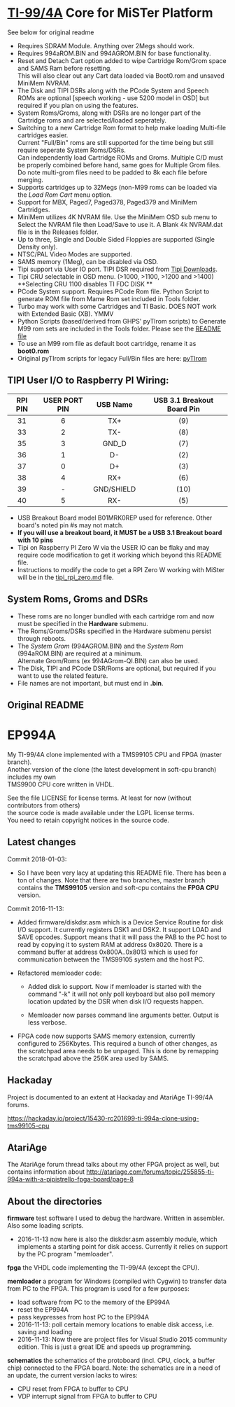 # [TI-99/4A](https://en.wikipedia.org/wiki/Texas_Instruments_TI-99/4A) Core for MiSTer Platform
See below for original readme

- Requires SDRAM Module.  Anything over 2Megs should work.
- Requires 994aROM.BIN and 994AGROM.BIN for base functionality.
- Reset and Detach Cart option added to wipe Cartridge Rom/Grom space and SAMS Ram before resetting.  
  This will also clear out any Cart data loaded via Boot0.rom and unsaved MiniMem NVRAM.
- The Disk and TIPI DSRs along with the PCode System and Speech ROMs are optional [speech working - use 5200 model in OSD] but required if you plan on using the features.
- System Roms/Groms, along with DSRs are no longer part of the Cartridge roms and are selected/loaded seperately.
- Switching to a new Cartridge Rom format to help make loading Multi-file cartridges easier.  
  Current "Full/Bin" roms are still supported for the time being but still require seperate System Roms/DSRs.  
  Can independently load Cartridge ROMs and Groms.  Multiple C/D must be properly combined before hand, same goes for Multiple Grom files.  
  Do note multi-grom files need to be padded to 8k each file before merging.
- Supports cartridges up to 32Megs (non-M99 roms can be loaded via the *Load Rom Cart* menu option.
- Support for MBX, Paged7, Paged378, Paged379 and MiniMem Cartridges.
- MiniMem utilizes 4K NVRAM file.  Use the MiniMem OSD sub menu to Select the NVRAM file then Load/Save to use it. A Blank 4k NVRAM.dat file is in the Releases folder.
- Up to three, Single and Double Sided Floppies are supported (Single Density only).
- NTSC/PAL Video Modes are supported.
- SAMS memory (1Meg), can be disabled via OSD.
- Tipi support via User IO port.  TIPI DSR required from [Tipi Downloads](https://jedimatt42.com/downloads.html).
- Tipi CRU selectable in OSD menu. (>1000, >1100, >1200 and >1400)  **Selecting CRU 1100 disables TI FDC DISK **
- PCode System support.  Requires PCode Rom file.  Python Script to generate ROM file from Mame Rom set included in Tools folder.
- Turbo may work with some Cartridges and TI Basic.  DOES NOT work with Extended Basic (XB).  YMMV
- Python Scripts (based/derived from GHPS' pyTIrom scripts) to Generate M99 rom sets are included in the Tools folder.  Please see the [README file](Tools/README.md)
- To use an M99 rom file as default boot cartridge, rename it as **boot0.rom**
- Original pyTIrom scripts for legacy Full/Bin files are here: [pyTIrom](https://github.com/GHPS/pyTIrom)

## TIPI User I/O to Raspberry PI Wiring:

|RPI PIN|USER PORT PIN|USB Name|USB 3.1 Breakout Board Pin|
|:----:|:------------:|:--------:|:------------------------:|
|  31  |      6       |   TX+    |           (9)            |
|  33  |      2       |   TX-    |           (8)            |
|  35  |      3       |   GND_D  |           (7)            |
|  36  |      1       |    D-    |           (2)            |
|  37  |      0       |    D+    |           (3)            |
|  38  |      4       |   RX+    |           (6)            |
|  39  |      -       |GND/SHIELD|           (10)           |
|  40  |      5       |   RX-    |           (5)            |
    
- USB Breakout Board model B01MRK0REP used for reference.  Other board's noted pin #s may not match.
- **If you will use a breakout board, it MUST be a USB 3.1 Breakout board with 10 pins**
- Tipi on Raspberry PI Zero W via the USER IO can be flaky and may require code modification to get it working which beyond this README file.
- Instructions to modify the code to get a RPI Zero W working with MiSter will be in the [tipi_rpi_zero.md](tipi_rpi_zero.md) file.

## System Roms, Groms and DSRs
- These roms are no longer bundled with each cartridge rom and now must be specified in the **Hardware** submenu.
- The Roms/Groms/DSRs specified in the Hardware submenu persist through reboots.
- The *System Grom* (994AGROM.BIN) and the *System Rom* (994aROM.BIN) are required at a minimum.  
  Alternate Grom/Roms (ex 994AGrom-QI.BIN) can also be used.
- The Disk, TIPI and PCode DSR/Roms are optional, but required if you want to use the related feature.
- File names are not important, but must end in **.bin**.

## Original README 

# EP994A
My TI-99/4A clone implemented with a TMS99105 CPU and FPGA (master branch).  
Another version of the clone (the latest development in soft-cpu branch) includes my own  
TMS9900 CPU core written in VHDL.  

See the file LICENSE for license terms. At least for now (without contributors from others)  
the source code is made available under the LGPL license terms.  
You need to retain copyright notices in the source code.  

Latest changes
--------------
Commit 2018-01-03:
- So I have been very lacy at updating this README file. There has been a ton of changes.
  Note that there are two branches, master branch contains the **TMS99105** version and soft-cpu contains the **FPGA CPU** version. 


Commit 2016-11-13:
	
- Added firmware/diskdsr.asm which is a Device Service Routine for disk I/O support. It currently
	registers DSK1 and DSK2. It support LOAD and SAVE opcodes. Support means that it will
	pass the PAB to the PC host to read by copying it to system RAM at address 0x8020.
	There is a command buffer at address 0x800A..0x8013 which is used for communication between
	the TMS99105 system and the host PC.
	
- Refactored memloader code:
	- Added disk io support. Now if memloader is started with the command "-k" it 
		will not only poll keyboard but also poll memory location updated by the DSR when
		disk I/O requests happen.
		
	- Memloader now parses command line arguments better. Output is less verbose.
		
- FPGA code now supports SAMS memory extension, currently configured to 256Kbytes.
	This required a bunch of other changes, as the scratchpad area needs to be unpaged.
	This is done by remapping the scratchpad above the 256K area used by SAMS.

Hackaday
--------
Project is documented to an extent at Hackaday and AtariAge TI-99/4A forums.

https://hackaday.io/project/15430-rc201699-ti-994a-clone-using-tms99105-cpu

AtariAge
--------
The AtariAge forum thread talks about my other FPGA project as well, but contains information about 
http://atariage.com/forums/topic/255855-ti-994a-with-a-pipistrello-fpga-board/page-8

About the directories
---------------------
**firmware** test software I used to debug the hardware. Written in assembler. Also some loading scripts.
- 2016-11-13 now here is also the diskdsr.asm assembly module, which implements a starting point for disk access. Currently it relies on support by the PC program "memloader".

**fpga** the VHDL code implementing the TI-99/4A (except the CPU).

**memloader** a program for Windows (compiled with Cygwin) to transfer data from PC to the FPGA. This program is used for a few purposes:
- load software from PC to the memory of the EP994A
- reset the EP994A
- pass keypresses from host PC to the EP994A
- 2016-11-13: poll certain memory locations to enable disk access, i.e. saving and loading 
- 2016-11-13: Now there are project files for Visual Studio 2015 community edition. This is just a great IDE and speeds up programming.

**schematics** the schematics of the protoboard (incl. CPU, clock, a buffer chip) connected to the FPGA board. Note: the schematics are in a need of an update, the current version lacks to wires:
- CPU reset from FPGA to buffer to CPU
- VDP interrupt signal from FPGA to buffer to CPU

